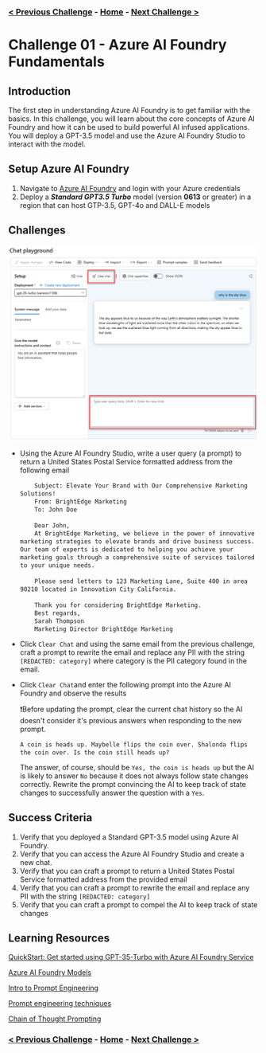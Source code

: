 ### [< Previous Challenge](./Challenge-00.md) - **[Home](../README.md)** - [Next Challenge >](./Challenge-02.md)

# Challenge 01 - Azure AI Foundry Fundamentals

## Introduction

The first step in understanding Azure AI Foundry is to get familiar with the basics. In this challenge, you will learn about the core concepts of Azure AI Foundry and how it can be used to build powerful AI infused applications. You will deploy a GPT-3.5 model and use the Azure AI Foundry Studio to interact with the model.

## Setup Azure AI Foundry

1. Navigate to  [Azure AI Foundry](https://ai.azure.com) and login with your Azure credentials
2. Deploy a ***Standard GPT3.5 Turbo*** model (version **0613** or greater) in a region that can host GTP-3.5, GPT-4o and DALL-E models

## Challenges

![chat playground](./Resources/image/ch01img1.png)

* Using the Azure AI Foundry Studio, write a user query (a prompt) to return a United States Postal Service formatted address from the following email

    ```text
        Subject: Elevate Your Brand with Our Comprehensive Marketing Solutions! 
        From: BrightEdge Marketing
        To: John Doe

        Dear John,
        At BrightEdge Marketing, we believe in the power of innovative marketing strategies to elevate brands and drive business success. Our team of experts is dedicated to helping you achieve your marketing goals through a comprehensive suite of services tailored to your unique needs.

        Please send letters to 123 Marketing Lane, Suite 400 in area 90210 located in Innovation City California.

        Thank you for considering BrightEdge Marketing.
        Best regards,
        Sarah Thompson 
        Marketing Director BrightEdge Marketing

    ```

* Click `Clear Chat` and using the same email from the previous challenge, craft a prompt to rewrite the email and replace any PII with the string `[REDACTED: category]` where category is the PII category found in the email.

* Click `Clear Chat`and enter the following prompt into the Azure AI Foundry and observe the results

    :exclamation:Before updating the prompt, clear the current chat history so the AI doesn't consider it's previous answers when responding to the new prompt.

    ```text
    A coin is heads up. Maybelle flips the coin over. Shalonda flips the coin over. Is the coin still heads up? 
    ```

    The answer, of course, should be ```Yes, the coin is heads up``` but the AI is likely to answer ```No``` because it does not always follow state changes correctly.  Rewrite the prompt convincing the AI to keep track of state changes to successfully answer the question with a ```Yes```.

## Success Criteria

1. Verify that you deployed a Standard GPT-3.5 model using  Azure AI Foundry.
1. Verify that you can access the Azure AI Foundry Studio and create a new chat.
1. Verify that you can craft a prompt to return a United States Postal Service formatted address from the provided email
1. Verify that you can craft a prompt to rewrite the email and replace any PII with the string `[REDACTED: category]`
1. Verify that you can craft a prompt to compel the AI to keep track of state changes

## Learning Resources

[QuickStart: Get started using GPT-35-Turbo with Azure AI Foundry Service](https://learn.microsoft.com/en-us/azure/ai-services/openai/chatgpt-quickstart?tabs=command-line%2Cpython-new&pivots=programming-language-studio)

[Azure AI Foundry Models](https://learn.microsoft.com/en-us/azure/ai-services/openai/concepts/models)

[Intro to Prompt Engineering](https://learn.microsoft.com/en-us/azure/ai-services/openai/concepts/prompt-engineering)

[Prompt engineering techniques](https://learn.microsoft.com/en-us/azure/ai-services/openai/concepts/advanced-prompt-engineering?pivots=programming-language-chat-completions#prime-the-output)

[Chain of Thought Prompting](https://learn.microsoft.com/en-us/azure/ai-services/openai/concepts/advanced-prompt-engineering?pivots=programming-language-chat-completions#chain-of-thought-prompting)

### [< Previous Challenge](./Challenge-00.md) - **[Home](../README.md)** - [Next Challenge >](./Challenge-02.md)
